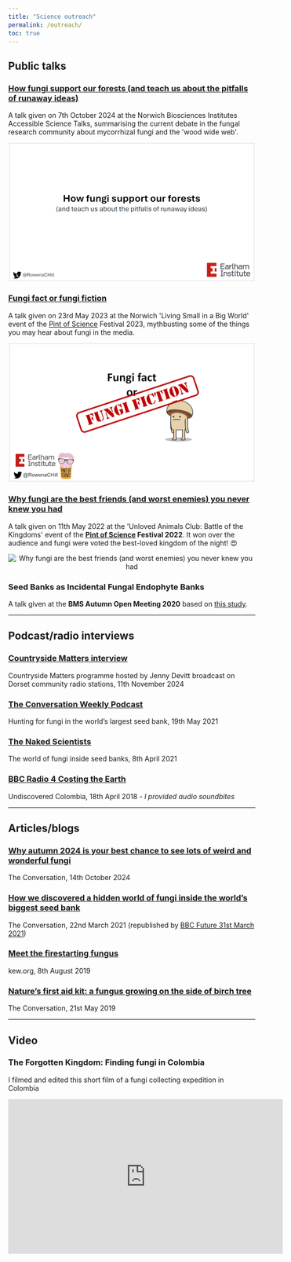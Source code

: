```yaml
---
title: "Science outreach"
permalink: /outreach/
toc: true
---
```


## Public talks

### [How fungi support our forests (and teach us about the pitfalls of runaway ideas)](https://github.com/Rowena-h/Presentations/tree/master/How%20fungi%20support%20our%20forests%20(and%20teach%20us%20about%20the%20pitfalls%20of%20runaway%20ideas))
A talk given on 7th October 2024 at the Norwich Biosciences Institutes Accessible Science Talks, summarising the current debate in the fungal research community about mycorrhizal fungi and the 'wood wide web'.

<p align="center">
<img src="/images/nbiaccessiblescience2024talk.png" width="500" alt="How fungi support our forests (and teach us about the pitfalls of runaway ideas)">
</p>

### [Fungi fact or fungi fiction](https://github.com/Rowena-h/Presentations/tree/master/Fungi%20fact%20or%20fungi%20fiction)
A talk given on 23rd May 2023 at the Norwich 'Living Small in a Big World' event of the [Pint of Science](https://pintofscience.co.uk/) Festival 2023, mythbusting some of the things you may hear about fungi in the media.

<p align="center">
<img src="/images/pintofscience2023talk.png" width="500" alt="Fungi fact or fungi fiction">
</p>

### [Why fungi are the best friends (and worst enemies) you never knew you had](https://github.com/Rowena-h/Presentations/tree/master/Why%20fungi%20are%20the%20best%20friends%20(and%20worst%20enemies)%20you%20never%20knew%20you%20had)
A talk given on 11th May 2022 at the 'Unloved Animals Club: Battle of the Kingdoms' event of the **[Pint of Science](https://pintofscience.co.uk/) Festival 2022**. It won over the audience and fungi were voted the best-loved kingdom of the night! :heart_eyes:

<p align="center">
<img src="/images/pintofsciencetalk.png" width="500" alt="Why fungi are the best friends (and worst enemies) you never knew you had">
</p>

### Seed Banks as Incidental Fungal Endophyte Banks
A talk given at the **BMS Autumn Open Meeting 2020** based on [this study](https://www.frontiersin.org/articles/10.3389/fmicb.2021.643731/full).

---

## Podcast/radio interviews

### [Countryside Matters interview](https://rowena-h.github.io/media/Countryside_Matters_interview_Nov_2024.mp3)
Countryside Matters programme hosted by Jenny Devitt broadcast on Dorset community radio stations, 11th November 2024

### [The Conversation Weekly Podcast](https://theconversation.com/india-why-its-so-hard-to-get-a-coronavirus-vaccine-160876)
Hunting for fungi in the world’s largest seed bank, 19th May 2021


### [The Naked Scientists](https://www.thenakedscientists.com/podcasts/short/world-fungi-inside-seed-banks)
The world of fungi inside seed banks, 8th April 2021


### [BBC Radio 4 Costing the Earth](https://www.bbc.co.uk/programmes/b09z4k4g)
Undiscovered Colombia, 18th April 2018 *- I provided audio soundbites*

---

## Articles/blogs

### [ Why autumn 2024 is your best chance to see lots of weird and wonderful fungi](https://theconversation.com/why-autumn-2024-is-your-best-chance-to-see-lots-of-weird-and-wonderful-fungi-240280)
The Conversation, 14th October 2024

### [How we discovered a hidden world of fungi inside the world’s biggest seed bank](https://theconversation.com/how-we-discovered-a-hidden-world-of-fungi-inside-the-worlds-biggest-seed-bank-156051)
The Conversation, 22nd March 2021 (republished by [BBC Future 31st March 2021](https://www.bbc.com/future/article/20210330-the-seed-bank-thats-inadvertently-storing-fungi))

### [Meet the firestarting fungus](https://www.kew.org/read-and-watch/king-alfreds-cakes-fungus)
kew.org, 8th August 2019

### [Nature’s first aid kit: a fungus growing on the side of birch tree](https://theconversation.com/natures-first-aid-kit-a-fungus-growing-on-the-side-of-birch-trees-117290)
The Conversation, 21st May 2019

---

## Video

### The Forgotten Kingdom: Finding fungi in Colombia
I filmed and edited this short film of a fungi collecting expedition in Colombia
<iframe width="560" height="315" src="https://www.youtube.com/embed/w6_WNVW_rsg" frameborder="0" allow="encrypted-media; picture-in-picture" allowfullscreen></iframe>
